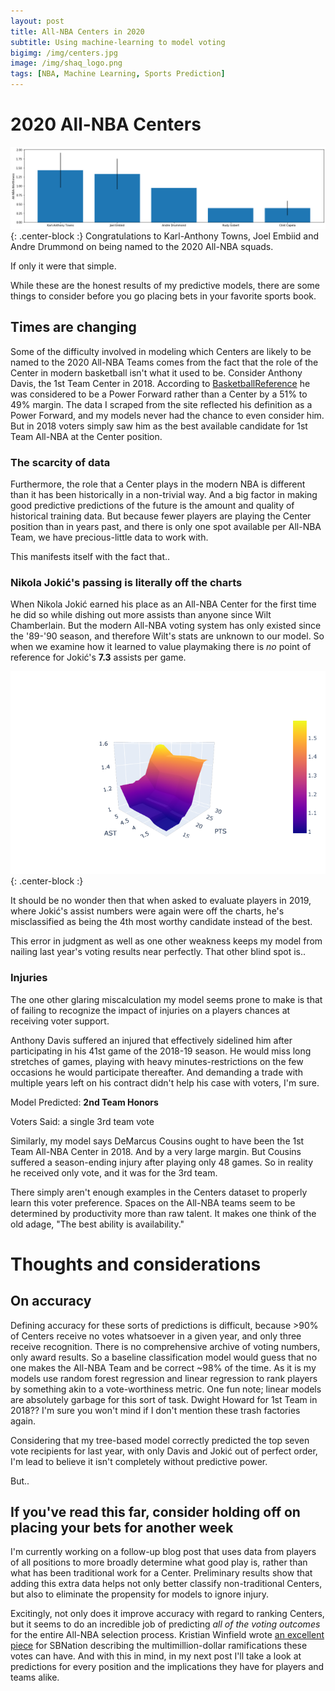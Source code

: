 ```yaml
---
layout: post
title: All-NBA Centers in 2020
subtitle: Using machine-learning to model voting
bigimg: /img/centers.jpg
image: /img/shaq_logo.png
tags: [NBA, Machine Learning, Sports Prediction]
---
```


# 2020 All-NBA Centers
![Graph](/img/predictions.png){: .center-block :}
Congratulations to Karl-Anthony Towns, Joel Embiid and Andre Drummond on being named to the 2020 All-NBA squads.

If only it were that simple.

While these are the honest results of my predictive models, there are some things to consider before you go placing bets in your favorite sports book.

## Times are changing

Some of the difficulty involved in modeling which Centers are likely to be named to the 2020 All-NBA Teams comes from the fact that the role of the Center in modern basketball isn't what it used to be. Consider Anthony Davis, the 1st Team Center in 2018. According to [BasketballReference](https://www.basketball-reference.com/players/d/davisan02.html#all_pbp) he was considered to be a Power Forward rather than a Center by a 51% to 49% margin. The data I scraped from the site reflected his definition as a Power Forward, and my models never had the chance to even consider him. But in 2018 voters simply saw him as the best available candidate for 1st Team All-NBA at the Center position.

### The scarcity of data
Furthermore, the role that a Center plays in the modern NBA is different than it has been historically in a non-trivial way. And a big factor in making good predictive predictions of the future is the amount and quality of historical training data. But because fewer players are playing the Center position than in years past, and there is only one spot available per All-NBA Team, we have precious-little data to work with.

This manifests itself with the fact that..

### Nikola Jokić's passing is literally off the charts
When Nikola Jokić earned his place as an All-NBA Center for the first time he did so while dishing out more assists than anyone since Wilt Chamberlain. But the modern All-NBA voting system has only existed since the '89-'90 season, and therefore Wilt's stats are unknown to our model. So when we examine how it learned to value playmaking there is _no_ point of reference for Jokić's __7.3__ assists per game.

![Graph](/img/PTS_AST.png){: .center-block :}

It should be no wonder then that when asked to evaluate players in 2019, where Jokić's assist numbers were again were off the charts, he's misclassified as being the 4th most worthy candidate instead of the best.

This error in judgment as well as one other weakness keeps my model from nailing last year's voting results near perfectly. That other blind spot is..

### Injuries

The one other glaring miscalculation my model seems prone to make is that of failing to recognize the impact of injuries on a players chances at receiving voter support.

Anthony Davis suffered an injured that effectively sidelined him after participating in his 41st game of the 2018-19 season. He would miss long stretches of games, playing with heavy minutes-restrictions on the few occasions he would participate thereafter. And demanding a trade with multiple years left on his contract didn't help his case with voters, I'm sure.

Model Predicted: __2nd Team Honors__

Voters Said: a single 3rd team vote

Similarly, my model says DeMarcus Cousins ought to have been the 1st Team All-NBA Center in 2018. And by a very large margin. But Cousins suffered a season-ending injury after playing only 48 games. So in reality he received only vote, and it was for the 3rd team.

There simply aren't enough examples in the Centers dataset to properly learn this voter preference. Spaces on the All-NBA teams seem to be  determined by productivity more than raw talent. It makes one think of the old adage, "The best ability is availability."

# Thoughts and considerations
## On accuracy
Defining accuracy for these sorts of predictions is difficult, because >90% of Centers receive no votes whatsoever in a given year, and only three receive recognition. There is no comprehensive archive of voting numbers, only award results. So a baseline classification model would guess that no one makes the All-NBA Team and be correct ~98% of the time. As it is my models use random forest regression and linear regression to rank players by something akin to a vote-worthiness metric. One fun note; linear models are absolutely garbage for this sort of task. Dwight Howard for 1st Team in 2018?? I'm sure you won't mind if I don't mention these trash factories again.

Considering that my tree-based model correctly predicted the top seven vote recipients for last year, with only Davis and Jokić out of perfect order, I'm lead to believe it isn't completely without predictive power.

But..

## If you've read this far, consider holding off on placing your bets for another week

I'm currently working on a follow-up blog post that uses data from players of all positions to more broadly determine what good play is, rather than what has been traditional work for a Center. Preliminary results show that adding this extra data helps not only better classify non-traditional Centers, but also to eliminate the propensity for models to ignore injury.

Excitingly, not only does it improve accuracy with regard to ranking Centers, but it seems to do an incredible job of predicting *all of the voting outcomes* for the entire All-NBA selection process. Kristian Winfield wrote [an excellent piece](https://www.sbnation.com/2019/5/23/18637496/all-nba-voting-winners-losers-damian-lillard-kemba-walker-klay-thompson-reaction) for SBNation describing the multimillion-dollar ramifications these votes can have. And with this in mind, in my next post I'll take a look at predictions for every position and the implications they have for players and teams alike. 
